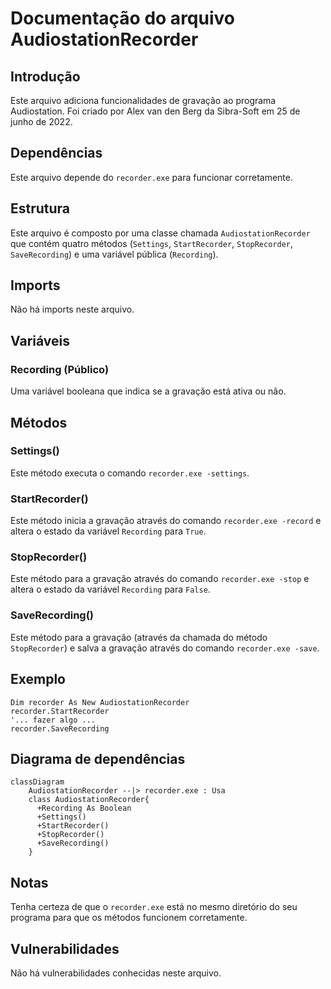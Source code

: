 # Documentação do arquivo AudiostationRecorder

## Introdução
Este arquivo adiciona funcionalidades de gravação ao programa Audiostation. Foi criado por Alex van den Berg da Sibra-Soft em 25 de junho de 2022.

## Dependências
Este arquivo depende do `recorder.exe` para funcionar corretamente.

## Estrutura
Este arquivo é composto por uma classe chamada `AudiostationRecorder` que contém quatro métodos (`Settings`, `StartRecorder`, `StopRecorder`, `SaveRecording`) e uma variável pública (`Recording`).

## Imports
Não há imports neste arquivo.

## Variáveis
### Recording (Público)
Uma variável booleana que indica se a gravação está ativa ou não.

## Métodos
### Settings()
Este método executa o comando `recorder.exe -settings`.

### StartRecorder()
Este método inicia a gravação através do comando `recorder.exe -record` e altera o estado da variável `Recording` para `True`.

### StopRecorder()
Este método para a gravação através do comando `recorder.exe -stop` e altera o estado da variável `Recording` para `False`.

### SaveRecording()
Este método para a gravação (através da chamada do método `StopRecorder`) e salva a gravação através do comando `recorder.exe -save`.

## Exemplo
```vba
Dim recorder As New AudiostationRecorder
recorder.StartRecorder
'... fazer algo ...
recorder.SaveRecording
```

## Diagrama de dependências
```mermaid
classDiagram
    AudiostationRecorder --|> recorder.exe : Usa
    class AudiostationRecorder{
      +Recording As Boolean
      +Settings()
      +StartRecorder()
      +StopRecorder()
      +SaveRecording()
    }
```

## Notas
Tenha certeza de que o `recorder.exe` está no mesmo diretório do seu programa para que os métodos funcionem corretamente.

## Vulnerabilidades
Não há vulnerabilidades conhecidas neste arquivo.